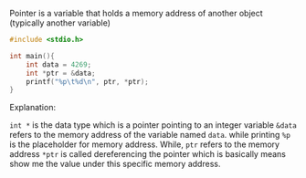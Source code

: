 
Pointer is a variable that holds a memory address of another object (typically another variable)

```c
#include <stdio.h>

int main(){
	int data = 4269;
	int *ptr = &data;
	printf("%p\t%d\n", ptr, *ptr);
}
```
Explanation:

`int *` is the data type which is a pointer pointing to an integer variable `&data` refers to the memory address of the variable named `data`. while printing `%p` is the placeholder for memory address. While, `ptr` refers to the memory address `*ptr` is called dereferencing the pointer which is basically means show me the value under this specific memory address.